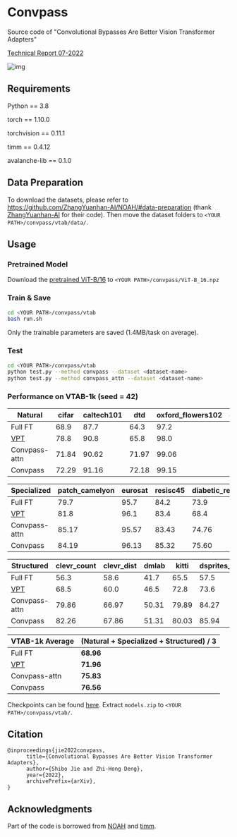 # Convpass

Source code of "Convolutional Bypasses Are Better Vision Transformer Adapters" 

[Technical Report 07-2022](https://github.com/JieShibo/PETL-ViT/blob/main/convpass/pdf.pdf) 

![img](https://github.com/JieShibo/PETL-ViT/blob/main/convpass/img.PNG)

## Requirements
Python == 3.8

torch == 1.10.0

torchvision == 0.11.1

timm == 0.4.12

avalanche-lib == 0.1.0

## Data Preparation

To download the datasets, please refer to https://github.com/ZhangYuanhan-AI/NOAH/#data-preparation (thank [ZhangYuanhan-AI](https://github.com/ZhangYuanhan-AI) for their code). Then move the dataset folders to `<YOUR PATH>/convpass/vtab/data/`. 

## Usage
### Pretrained Model
Download the [pretrained ViT-B/16](https://storage.googleapis.com/vit_models/imagenet21k/ViT-B_16.npz) to `<YOUR PATH>/convpass/ViT-B_16.npz`

### Train & Save
```sh
cd <YOUR PATH>/convpass/vtab
bash run.sh
```
Only the trainable parameters are saved (1.4MB/task on average).

### Test
```sh
cd <YOUR PATH>/convpass/vtab
python test.py --method convpass --dataset <dataset-name>
python test.py --method convpass_attn --dataset <dataset-name>
```
### Performance on VTAB-1k (seed = 42)
| Natural | cifar | caltech101 | dtd | oxford_flowers102 | oxford_iiit_pet | svhn | sun397 | Average |
| ---- | ---- | ---- | ---- | ---- | ---- | ---- | ---- | ---- |
|Full FT|68.9| 87.7| 64.3| 97.2| 86.9| 87.4| 38.8| **75.88** |
| [VPT](https://github.com/KMnP/vpt) | 78.8 | 90.8 | 65.8 | 98.0 | 88.3 | 78.1 | 49.6 | **78.48** |
| Convpass-attn | 71.84 | 90.62 | 71.97 | 99.06 | 90.98 | 89.93 | 54.25 | **81.24** |
| Convpass | 72.29 | 91.16 | 72.18 | 99.15 | 90.90 | 91.26 | 54.87 | **81.69** |

| Specialized | patch_camelyon | eurosat | resisc45 | diabetic_retinopathy | Average |
| ---- | ---- | ---- | ---- | ---- | ---- |
|Full FT|79.7| 95.7| 84.2| 73.9|**83.36**|
| [VPT](https://github.com/KMnP/vpt) | 81.8 | 96.1 | 83.4 | 68.4 | **82.43** |
| Convpass-attn | 85.17 | 95.57 | 83.43 | 74.76 | **84.73** |
| Convpass | 84.19 | 96.13 | 85.32 | 75.60 | **85.31** |

| Structured | clevr_count | clevr_dist | dmlab | kitti | dsprites_loc | dsprites_ori | smallnorb_azi | smallnorb_ele | Average |
| ---- | ---- | ---- | ---- | ---- | ---- | ---- | ---- | ---- | ---- |
|Full FT|56.3 |58.6| 41.7| 65.5| 57.5| 46.7| 25.7| 29.1| **47.64**|
|[VPT](https://github.com/KMnP/vpt)|68.5| 60.0| 46.5| 72.8| 73.6| 47.9| 32.9| 37.8| **54.98**|
| Convpass-attn | 79.86 | 66.97 | 50.31 | 79.89 | 84.27 | 53.2 | 34.81 | 42.95 | **61.53** |
| Convpass | 82.26 | 67.86 | 51.31 | 80.03 | 85.94 | 53.13 | 36.43 | 44.44 | **62.68** |


| VTAB-1k Average | (Natural + Specialized + Structured) / 3 |
| ---- | ---- |
|Full FT|**68.96**|
|[VPT](https://github.com/KMnP/vpt)|**71.96**|
| Convpass-attn| **75.83** |
|Convpass| **76.56** |


Checkpoints can be found [here](https://1drv.ms/u/s!Akx_YVkY5X3fahpSZfJW3tPdRss?e=Gknjhf). Extract `models.zip` to `<YOUR PATH>/convpass/vtab/`.

## Citation
```
@inproceedings{jie2022convpass,
      title={Convolutional Bypasses Are Better Vision Transformer Adapters}, 
      author={Shibo Jie and Zhi-Hong Deng},
      year={2022},
      archivePrefix={arXiv},
}
```

## Acknowledgments
Part of the code is borrowed from [NOAH](https://github.com/ZhangYuanhan-AI/NOAH) and [timm](https://github.com/rwightman/pytorch-image-models).
